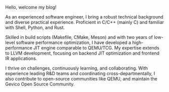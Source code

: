 Hello, welcome my blog!

As an experienced software engineer, I bring a robust technical background and diverse practical experience. Proficient in C/C++ (mainly C) and familiar with Shell, Python, and Rust.

Skilled in build scripts (Makefile, CMake, Meson) and with two years of low-level software performance optimization, I have developed a high-performance JIT engine comparable to QEMU/TCG. My expertise extends to LLVM development, focusing on backend JIT optimization and frontend IR applications.

I thrive on challenges, continuously learning, and collaborating. With experience leading R&D teams and coordinating cross-departmentally, I also contribute to open-source communities like QEMU, and maintain the Gevico Open Source Community.
